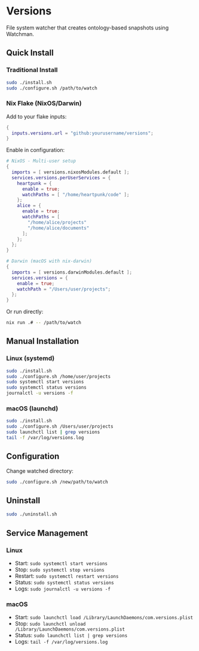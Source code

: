 # Versions

File system watcher that creates ontology-based snapshots using Watchman.

## Quick Install

### Traditional Install
```bash
sudo ./install.sh
sudo ./configure.sh /path/to/watch
```

### Nix Flake (NixOS/Darwin)

Add to your flake inputs:
```nix
{
  inputs.versions.url = "github:yourusername/versions";
}
```

Enable in configuration:
```nix
# NixOS - Multi-user setup
{
  imports = [ versions.nixosModules.default ];
  services.versions.perUserServices = {
    heartpunk = {
      enable = true;
      watchPaths = [ "/home/heartpunk/code" ];
    };
    alice = {
      enable = true;
      watchPaths = [ 
        "/home/alice/projects" 
        "/home/alice/documents"
      ];
    };
  };
}

# Darwin (macOS with nix-darwin)
{
  imports = [ versions.darwinModules.default ];
  services.versions = {
    enable = true;
    watchPath = "/Users/user/projects";
  };
}
```

Or run directly:
```bash
nix run .# -- /path/to/watch
```

## Manual Installation

### Linux (systemd)

```bash
sudo ./install.sh
sudo ./configure.sh /home/user/projects
sudo systemctl start versions
sudo systemctl status versions
journalctl -u versions -f
```

### macOS (launchd)

```bash
sudo ./install.sh
sudo ./configure.sh /Users/user/projects
sudo launchctl list | grep versions
tail -f /var/log/versions.log
```

## Configuration

Change watched directory:
```bash
sudo ./configure.sh /new/path/to/watch
```

## Uninstall

```bash
sudo ./uninstall.sh
```

## Service Management

### Linux
- Start: `sudo systemctl start versions`
- Stop: `sudo systemctl stop versions`
- Restart: `sudo systemctl restart versions`
- Status: `sudo systemctl status versions`
- Logs: `sudo journalctl -u versions -f`

### macOS
- Start: `sudo launchctl load /Library/LaunchDaemons/com.versions.plist`
- Stop: `sudo launchctl unload /Library/LaunchDaemons/com.versions.plist`
- Status: `sudo launchctl list | grep versions`
- Logs: `tail -f /var/log/versions.log`